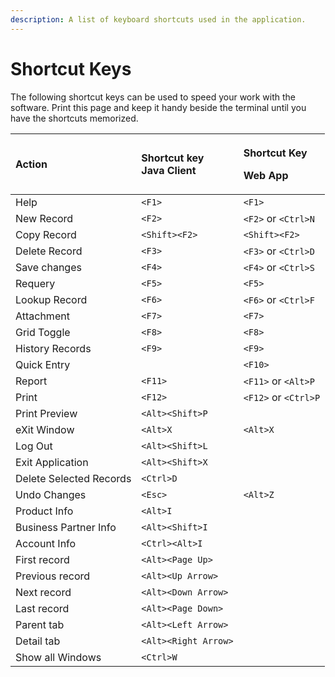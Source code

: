 ```yaml
---
description: A list of keyboard shortcuts used in the application.
---
```


# Shortcut Keys

The following shortcut keys can be used to speed your work with the software. Print this page and keep it handy beside the terminal until you have the shortcuts memorized.

<table>
  <thead>
    <tr>
      <th style="text-align:left">Action</th>
      <th style="text-align:left">Shortcut key
        <br />Java Client</th>
      <th style="text-align:left">
        <p>Shortcut Key</p>
        <p>Web App</p>
      </th>
    </tr>
  </thead>
  <tbody>
    <tr>
      <td style="text-align:left">Help</td>
      <td style="text-align:left"><code>&lt;F1&gt;</code>
      </td>
      <td style="text-align:left"><code>&lt;F1&gt;</code>
      </td>
    </tr>
    <tr>
      <td style="text-align:left">New Record</td>
      <td style="text-align:left"><code>&lt;F2&gt;</code>
      </td>
      <td style="text-align:left"><code>&lt;F2&gt;</code> or <code>&lt;Ctrl&gt;N</code>
      </td>
    </tr>
    <tr>
      <td style="text-align:left">Copy Record</td>
      <td style="text-align:left"><code>&lt;Shift&gt;&lt;F2&gt;</code>
      </td>
      <td style="text-align:left"><code>&lt;Shift&gt;&lt;F2&gt;</code>
      </td>
    </tr>
    <tr>
      <td style="text-align:left">Delete Record</td>
      <td style="text-align:left"><code>&lt;F3&gt;</code>
      </td>
      <td style="text-align:left"><code>&lt;F3&gt;</code> or <code>&lt;Ctrl&gt;D</code>
      </td>
    </tr>
    <tr>
      <td style="text-align:left">Save changes</td>
      <td style="text-align:left"><code>&lt;F4&gt;</code>
      </td>
      <td style="text-align:left"><code>&lt;F4&gt;</code> or <code>&lt;Ctrl&gt;S</code>
      </td>
    </tr>
    <tr>
      <td style="text-align:left">Requery</td>
      <td style="text-align:left"><code>&lt;F5&gt;</code>
      </td>
      <td style="text-align:left"><code>&lt;F5&gt;</code>
      </td>
    </tr>
    <tr>
      <td style="text-align:left">Lookup Record</td>
      <td style="text-align:left"><code>&lt;F6&gt;</code>
      </td>
      <td style="text-align:left"><code>&lt;F6&gt;</code> or <code>&lt;Ctrl&gt;F</code>
      </td>
    </tr>
    <tr>
      <td style="text-align:left">Attachment</td>
      <td style="text-align:left"><code>&lt;F7&gt;</code>
      </td>
      <td style="text-align:left"><code>&lt;F7&gt;</code>
      </td>
    </tr>
    <tr>
      <td style="text-align:left">Grid Toggle</td>
      <td style="text-align:left"><code>&lt;F8&gt;</code>
      </td>
      <td style="text-align:left"><code>&lt;F8&gt;</code>
      </td>
    </tr>
    <tr>
      <td style="text-align:left">History Records</td>
      <td style="text-align:left"><code>&lt;F9&gt;</code>
      </td>
      <td style="text-align:left"><code>&lt;F9&gt;</code>
      </td>
    </tr>
    <tr>
      <td style="text-align:left">Quick Entry</td>
      <td style="text-align:left"></td>
      <td style="text-align:left"><code>&lt;F10&gt;</code>
      </td>
    </tr>
    <tr>
      <td style="text-align:left">Report</td>
      <td style="text-align:left"><code>&lt;F11&gt;</code>
      </td>
      <td style="text-align:left"><code>&lt;F11&gt;</code> or <code>&lt;Alt&gt;P</code>
      </td>
    </tr>
    <tr>
      <td style="text-align:left">Print</td>
      <td style="text-align:left"><code>&lt;F12&gt;</code>
      </td>
      <td style="text-align:left"><code>&lt;F12&gt;</code> or <code>&lt;Ctrl&gt;P</code>
      </td>
    </tr>
    <tr>
      <td style="text-align:left">Print Preview</td>
      <td style="text-align:left"><code>&lt;Alt&gt;&lt;Shift&gt;P</code>
      </td>
      <td style="text-align:left"></td>
    </tr>
    <tr>
      <td style="text-align:left">eXit Window</td>
      <td style="text-align:left"><code>&lt;Alt&gt;X</code>
      </td>
      <td style="text-align:left"><code>&lt;Alt&gt;X</code>
      </td>
    </tr>
    <tr>
      <td style="text-align:left">Log Out</td>
      <td style="text-align:left"><code>&lt;Alt&gt;&lt;Shift&gt;L</code>
      </td>
      <td style="text-align:left"></td>
    </tr>
    <tr>
      <td style="text-align:left">Exit Application</td>
      <td style="text-align:left"><code>&lt;Alt&gt;&lt;Shift&gt;X</code>
      </td>
      <td style="text-align:left"></td>
    </tr>
    <tr>
      <td style="text-align:left">Delete Selected Records</td>
      <td style="text-align:left"><code>&lt;Ctrl&gt;D</code>
      </td>
      <td style="text-align:left"></td>
    </tr>
    <tr>
      <td style="text-align:left">Undo Changes</td>
      <td style="text-align:left"><code>&lt;Esc&gt;</code>
      </td>
      <td style="text-align:left"><code>&lt;Alt&gt;Z</code>
      </td>
    </tr>
    <tr>
      <td style="text-align:left">Product Info</td>
      <td style="text-align:left"><code>&lt;Alt&gt;I</code>
      </td>
      <td style="text-align:left"></td>
    </tr>
    <tr>
      <td style="text-align:left">Business Partner Info</td>
      <td style="text-align:left"><code>&lt;Alt&gt;&lt;Shift&gt;I</code>
      </td>
      <td style="text-align:left"></td>
    </tr>
    <tr>
      <td style="text-align:left">Account Info</td>
      <td style="text-align:left"><code>&lt;Ctrl&gt;&lt;Alt&gt;I</code>
      </td>
      <td style="text-align:left"></td>
    </tr>
    <tr>
      <td style="text-align:left">First record</td>
      <td style="text-align:left"><code>&lt;Alt&gt;&lt;Page Up&gt;</code>
      </td>
      <td style="text-align:left"></td>
    </tr>
    <tr>
      <td style="text-align:left">Previous record</td>
      <td style="text-align:left"><code>&lt;Alt&gt;&lt;Up Arrow&gt;</code>
      </td>
      <td style="text-align:left"></td>
    </tr>
    <tr>
      <td style="text-align:left">Next record</td>
      <td style="text-align:left"><code>&lt;Alt&gt;&lt;Down Arrow&gt;</code>
      </td>
      <td style="text-align:left"></td>
    </tr>
    <tr>
      <td style="text-align:left">Last record</td>
      <td style="text-align:left"><code>&lt;Alt&gt;&lt;Page Down&gt;</code>
      </td>
      <td style="text-align:left"></td>
    </tr>
    <tr>
      <td style="text-align:left">Parent tab</td>
      <td style="text-align:left"><code>&lt;Alt&gt;&lt;Left Arrow&gt;</code>
      </td>
      <td style="text-align:left"></td>
    </tr>
    <tr>
      <td style="text-align:left">Detail tab</td>
      <td style="text-align:left"><code>&lt;Alt&gt;&lt;Right Arrow&gt;</code>
      </td>
      <td style="text-align:left"></td>
    </tr>
    <tr>
      <td style="text-align:left">Show all Windows</td>
      <td style="text-align:left"><code>&lt;Ctrl&gt;W</code>
      </td>
      <td style="text-align:left"></td>
    </tr>
  </tbody>
</table>